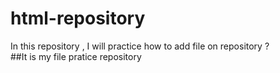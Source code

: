 # html-repository
In this repository , I will practice how to add file on repository ? <br>
##It is my file pratice repository 
